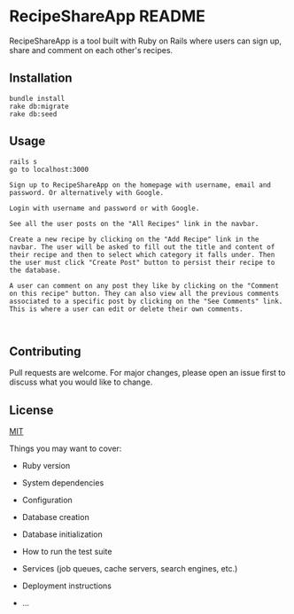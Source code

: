 # RecipeShareApp README

RecipeShareApp is a tool built with Ruby on Rails where users can sign up, share and comment on each other's recipes.

## Installation
```
bundle install
rake db:migrate
rake db:seed
```
## Usage
```
rails s
go to localhost:3000

Sign up to RecipeShareApp on the homepage with username, email and password. Or alternatively with Google.

Login with username and password or with Google.

See all the user posts on the "All Recipes" link in the navbar.

Create a new recipe by clicking on the "Add Recipe" link in the navbar. The user will be asked to fill out the title and content of their recipe and then to select which category it falls under. Then the user must click "Create Post" button to persist their recipe to the database.

A user can comment on any post they like by clicking on the "Comment on this recipe" button. They can also view all the previous comments associated to a specific post by clicking on the "See Comments" link. This is where a user can edit or delete their own comments.



```
## Contributing
Pull requests are welcome. For major changes, please open an issue first to discuss what you would like to change.
## License
[MIT](https://choosealicense.com/licenses/mit/)











Things you may want to cover:

* Ruby version

* System dependencies

* Configuration

* Database creation

* Database initialization

* How to run the test suite

* Services (job queues, cache servers, search engines, etc.)

* Deployment instructions

* ...

